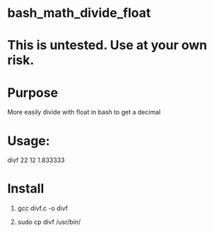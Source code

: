 # bash_math_divide_float

# This is untested. Use at your own risk.

# Purpose
More easily divide with float in bash to get a decimal

# Usage:

divf 22 12
1.833333

# Install
1. gcc divf.c -o divf

2. sudo cp divf /usr/bin/
